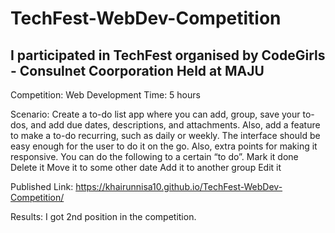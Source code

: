 # TechFest-WebDev-Competition

I participated in TechFest organised by CodeGirls - Consulnet Coorporation Held at MAJU
-------------------------------------------------------------
Competition: Web Development
Time: 5 hours

Scenario: Create a to-do list app where you can add, group, save your to-dos, and add due dates, descriptions, and attachments. Also, add a feature to make a to-do recurring, such as daily or weekly. The interface should be easy enough for the user to do it on the go. Also, extra points for making it responsive. You can do the following to a certain “to do”.
Mark it done 
Delete it 
Move it to some other date 
Add it to another group
Edit it 


Published Link: https://khairunnisa10.github.io/TechFest-WebDev-Competition/

Results: I got 2nd position in the competition. 
